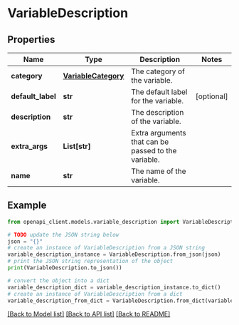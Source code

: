 # VariableDescription


## Properties

Name | Type | Description | Notes
------------ | ------------- | ------------- | -------------
**category** | [**VariableCategory**](VariableCategory.md) | The category of the variable. | 
**default_label** | **str** | The default label for the variable. | [optional] 
**description** | **str** | The description of the variable. | 
**extra_args** | **List[str]** | Extra arguments that can be passed to the variable. | 
**name** | **str** | The name of the variable. | 

## Example

```python
from openapi_client.models.variable_description import VariableDescription

# TODO update the JSON string below
json = "{}"
# create an instance of VariableDescription from a JSON string
variable_description_instance = VariableDescription.from_json(json)
# print the JSON string representation of the object
print(VariableDescription.to_json())

# convert the object into a dict
variable_description_dict = variable_description_instance.to_dict()
# create an instance of VariableDescription from a dict
variable_description_from_dict = VariableDescription.from_dict(variable_description_dict)
```
[[Back to Model list]](../README.md#documentation-for-models) [[Back to API list]](../README.md#documentation-for-api-endpoints) [[Back to README]](../README.md)


